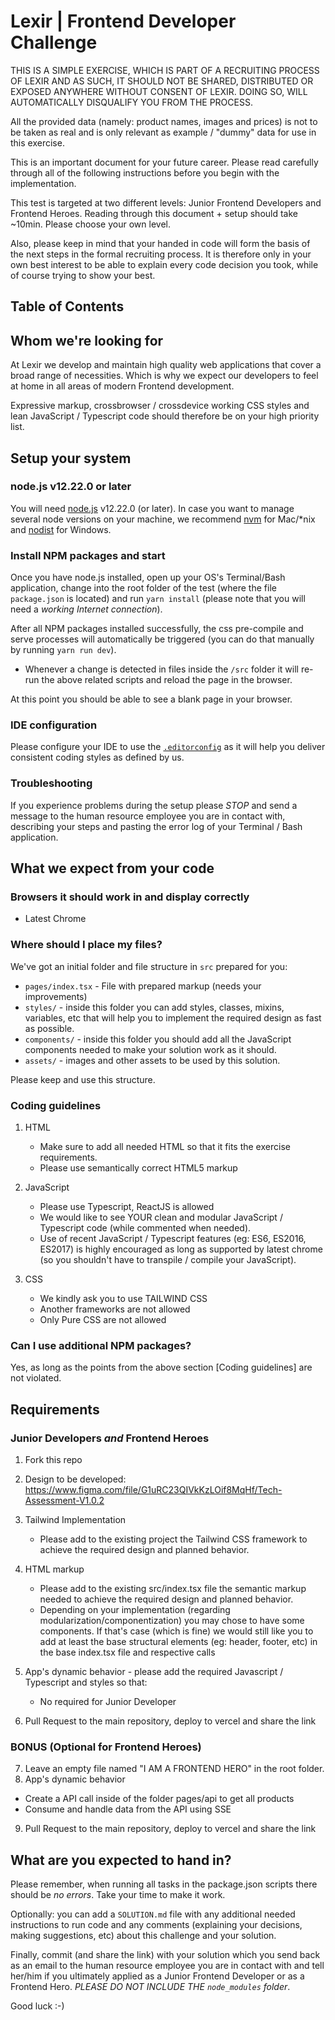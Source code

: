 # Lexir | Frontend Developer Challenge

THIS IS A SIMPLE EXERCISE, WHICH IS PART OF A RECRUITING PROCESS OF LEXIR AND AS SUCH, IT SHOULD NOT BE SHARED, DISTRIBUTED OR EXPOSED ANYWHERE WITHOUT CONSENT OF LEXIR. DOING SO, WILL AUTOMATICALLY DISQUALIFY YOU FROM THE PROCESS.

All the provided data (namely: product names, images and prices) is not to be taken as real and is only relevant as example / "dummy" data for use in this exercise.

This is an important document for your future career. Please read carefully through all of the following instructions before you begin with the implementation.

This test is targeted at two different levels: Junior Frontend Developers and Frontend Heroes. Reading through this document + setup should take ~10min. Please choose your own level.

Also, please keep in mind that your handed in code will form the basis of the next steps in the formal recruiting process. It is therefore only in your own best interest to be able to explain every code decision you took, while of course trying to show your best.

## Table of Contents

## Whom we're looking for

At Lexir we develop and maintain high quality web applications that cover a broad range of necessities. Which is why we expect our developers to feel at home in all areas of modern Frontend development.

Expressive markup, crossbrowser / crossdevice working CSS styles and lean JavaScript / Typescript code should therefore be on your high priority list.

## Setup your system

### node.js v12.22.0 or later

You will need [node.js](https://nodejs.org/) v12.22.0 (or later). In case you want to manage several node versions on your machine, we recommend [nvm](https://github.com/creationix/nvm) for Mac/\*nix and [nodist](https://github.com/marcelklehr/nodist) for Windows.

### Install NPM packages and start

Once you have node.js installed, open up your OS's Terminal/Bash application, change into the root folder of the test (where the file `package.json` is located) and run `yarn install` (please note that you will need a _working Internet connection_).

After all NPM packages installed successfully, the css pre-compile and serve processes will automatically be triggered (you can do that manually by running `yarn run dev`).

- Whenever a change is detected in files inside the `/src` folder it will re-run the above related scripts and reload the page in the browser.

At this point you should be able to see a blank page in your browser.

### IDE configuration

Please configure your IDE to use the [`.editorconfig`](http://editorconfig.org/#download) as it will help you deliver consistent coding styles as defined by us.

### Troubleshooting

If you experience problems during the setup please _STOP_ and send a message to the human resource employee you are in contact with, describing your steps and pasting the error log of your Terminal / Bash application.

## What we expect from your code

### Browsers it should work in and display correctly

- Latest Chrome

### Where should I place my files?

We've got an initial folder and file structure in `src` prepared for you:

- `pages/index.tsx` - File with prepared markup (needs your improvements)
- `styles/` - inside this folder you can add styles, classes, mixins, variables, etc that will help you to implement the required design as fast as possible.
- `components/` - inside this folder you should add all the JavaScript components needed to make your solution work as it should.
- `assets/` - images and other assets to be used by this solution.

Please keep and use this structure.

### Coding guidelines

1. HTML

    - Make sure to add all needed HTML so that it fits the exercise requirements.
    - Please use semantically correct HTML5 markup

2. JavaScript

    - Please use Typescript, ReactJS is allowed
    - We would like to see YOUR clean and modular JavaScript / Typescript code (while commented when needed).
    - Use of recent JavaScript / Typescript features (eg: ES6, ES2016, ES2017) is highly encouraged as long as supported by latest chrome (so you shouldn't have to transpile / compile your JavaScript).

3. CSS

    - We kindly ask you to use TAILWIND CSS
    - Another frameworks are not allowed
    - Only Pure CSS are not allowed

### Can I use additional NPM packages?

Yes, as long as the points from the above section [Coding guidelines] are not violated.

## Requirements

### Junior Developers _and_ Frontend Heroes

1. Fork this repo
2. Design to be developed: <https://www.figma.com/file/G1uRC23QIVkKzLOif8MqHf/Tech-Assessment-V1.0.2>
3. Tailwind Implementation
   - Please add to the existing project the Tailwind CSS framework to achieve the required design and planned behavior.
4. HTML markup

   - Please add to the existing src/index.tsx file the semantic markup needed to achieve the required design and planned behavior.
   - Depending on your implementation (regarding modularization/componentization) you may chose to have some components. If that's case (which is fine) we would still like you to add at least the base structural elements (eg: header, footer, etc) in the base index.tsx file and respective calls

5. App's dynamic behavior - please add the required Javascript / Typescript and styles so that:
   - No required for Junior Developer
6. Pull Request to the main repository, deploy to vercel and share the link

### BONUS (Optional for Frontend Heroes)

7. Leave an empty file named "I AM A FRONTEND HERO" in the root folder.
8. App's dynamic behavior

- Create a API call inside of the folder pages/api to get all products
- Consume and handle data from the API using SSE

9. Pull Request to the main repository, deploy to vercel and share the link

## What are you expected to hand in?

Please remember, when running all tasks in the package.json scripts there should be _no errors_. Take your time to make it work.

Optionally: you can add a `SOLUTION.md` file with any additional needed instructions to run code and any comments (explaining your decisions, making suggestions, etc) about this challenge and your solution.

Finally, commit (and share the link) with your solution which you send back as an email to the human resource employee you are in contact with and tell her/him if you ultimately applied as a Junior Frontend Developer or as a Frontend Hero. _PLEASE DO NOT INCLUDE THE `node_modules` folder_.

Good luck :-)
